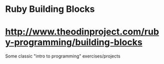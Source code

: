 # Ruby Building Blocks
# http://www.theodinproject.com/ruby-programming/building-blocks

Some classic "intro to programming" exercises/projects
